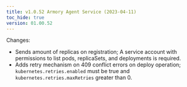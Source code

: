```yaml
---
title: v1.0.52 Armory Agent Service (2023-04-11)
toc_hide: true
version: 01.00.52
---
```


Changes:

- Sends amount of replicas on registration; A service account with permissions to list pods, replicaSets, and deployments is required.
- Adds retry mechanism on 409 conflict errors on deploy operation; `kubernetes.retries.enabled` must be true and `kubernetes.retries.maxRetries` greater than 0.

